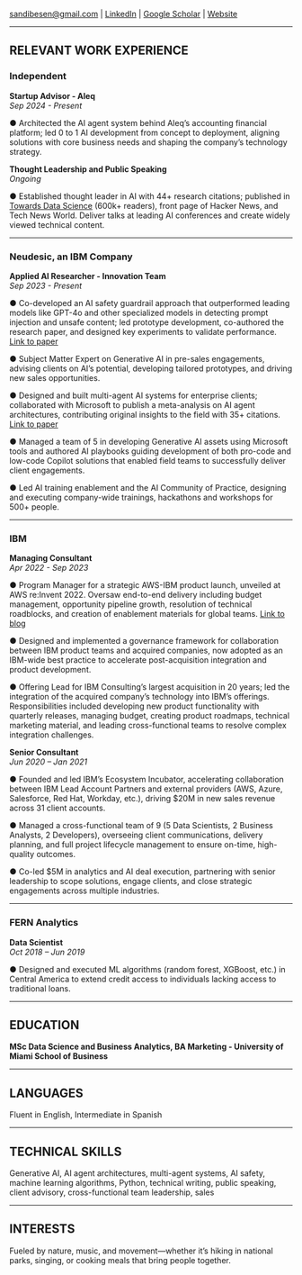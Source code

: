 [sandibesen@gmail.com](mailto:sandibesen@gmail.com) | [LinkedIn](http://linkedin.com/in/sandibesen) | [Google Scholar](https://scholar.google.com/citations?hl=en&user=omVB5vQAAAAJ) | [Website](http://sandibesen.com)

---

## RELEVANT WORK EXPERIENCE

### Independent  
**Startup Advisor - Aleq**  
*Sep 2024 - Present*  

● Architected the AI agent system behind Aleq’s accounting financial platform; led 0 to 1 AI development from concept to deployment, aligning solutions with core business needs and shaping the company’s technology strategy.  

**Thought Leadership and Public Speaking**  
*Ongoing*  

● Established thought leader in AI with 44+ research citations; published in [Towards Data Science](https://towardsdatascience.com) (600k+ readers), front page of Hacker News, and Tech News World. Deliver talks at leading AI conferences and create widely viewed technical content.  

---

### Neudesic, an IBM Company  
**Applied AI Researcher - Innovation Team**  
*Sep 2023 - Present*  

● Co-developed an AI safety guardrail approach that outperformed leading models like GPT-4o and other specialized models in detecting prompt injection and unsafe content; led prototype development, co-authored the research paper, and designed key experiments to validate performance. [Link to paper](https://arxiv.org/abs/2412.13435)  

● Subject Matter Expert on Generative AI in pre-sales engagements, advising clients on AI’s potential, developing tailored prototypes, and driving new sales opportunities.  

● Designed and built multi-agent AI systems for enterprise clients; collaborated with Microsoft to publish a meta-analysis on AI agent architectures, contributing original insights to the field with 35+ citations. [Link to paper](https://arxiv.org/abs/2404.11584)  

● Managed a team of 5 in developing Generative AI assets using Microsoft tools and authored AI playbooks guiding development of both pro-code and low-code Copilot solutions that enabled field teams to successfully deliver client engagements.  

● Led AI training enablement and the AI Community of Practice, designing and executing company-wide trainings, hackathons and workshops for 500+ people.  

---

### IBM  
**Managing Consultant**  
*Apr 2022 - Sep 2023*  

● Program Manager for a strategic AWS-IBM product launch, unveiled at AWS re:Invent 2022. Oversaw end-to-end delivery including budget management, opportunity pipeline growth, resolution of technical roadblocks, and creation of enablement materials for global teams. [Link to blog](https://aws.amazon.com/blogs/apn/ibm-consulting-platform-services-on-aws-supports-automated-and-intelligent-cloud-operations/)  

● Designed and implemented a governance framework for collaboration between IBM product teams and acquired companies, now adopted as an IBM-wide best practice to accelerate post-acquisition integration and product development.  

● Offering Lead for IBM Consulting’s largest acquisition in 20 years; led the integration of the acquired company’s technology into IBM’s offerings. Responsibilities included developing new product functionality with quarterly releases, managing budget, creating product roadmaps, technical marketing material, and leading cross-functional teams to resolve complex integration challenges.  

**Senior Consultant**  
*Jun 2020 – Jan 2021*  

● Founded and led IBM’s Ecosystem Incubator, accelerating collaboration between IBM Lead Account Partners and external providers (AWS, Azure, Salesforce, Red Hat, Workday, etc.), driving $20M in new sales revenue across 31 client accounts.  

● Managed a cross-functional team of 9 (5 Data Scientists, 2 Business Analysts, 2 Developers), overseeing client communications, delivery planning, and full project lifecycle management to ensure on-time, high-quality outcomes.  

● Co-led $5M in analytics and AI deal execution, partnering with senior leadership to scope solutions, engage clients, and close strategic engagements across multiple industries.  

---

### FERN Analytics  
**Data Scientist**  
*Oct 2018 – Jun 2019*  

● Designed and executed ML algorithms (random forest, XGBoost, etc.) in Central America to extend credit access to individuals lacking access to traditional loans.  

---

## EDUCATION  
**MSc Data Science and Business Analytics, BA Marketing - University of Miami School of Business**

---

## LANGUAGES  
Fluent in English, Intermediate in Spanish

---

## TECHNICAL SKILLS  
Generative AI, AI agent architectures, multi-agent systems, AI safety, machine learning algorithms, Python, technical writing, public speaking, client advisory, cross-functional team leadership, sales  

---

## INTERESTS  
Fueled by nature, music, and movement—whether it’s hiking in national parks, singing, or cooking meals that bring people together.
